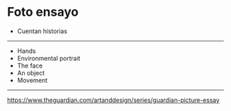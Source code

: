 # Foto ensayo

- Cuentan historias
---
- Hands
- Environmental portrait
- The face
- An object
- Movement 

---
https://www.theguardian.com/artanddesign/series/guardian-picture-essay

